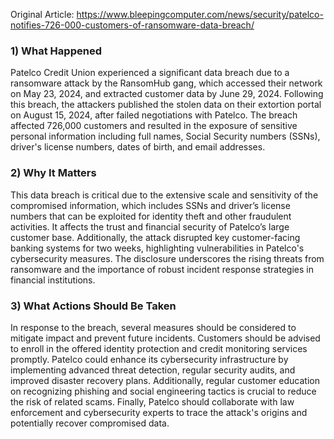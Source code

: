 Original Article: https://www.bleepingcomputer.com/news/security/patelco-notifies-726-000-customers-of-ransomware-data-breach/

### 1) What Happened

Patelco Credit Union experienced a significant data breach due to a ransomware attack by the RansomHub gang, which accessed their network on May 23, 2024, and extracted customer data by June 29, 2024. Following this breach, the attackers published the stolen data on their extortion portal on August 15, 2024, after failed negotiations with Patelco. The breach affected 726,000 customers and resulted in the exposure of sensitive personal information including full names, Social Security numbers (SSNs), driver's license numbers, dates of birth, and email addresses.

### 2) Why It Matters

This data breach is critical due to the extensive scale and sensitivity of the compromised information, which includes SSNs and driver’s license numbers that can be exploited for identity theft and other fraudulent activities. It affects the trust and financial security of Patelco’s large customer base. Additionally, the attack disrupted key customer-facing banking systems for two weeks, highlighting vulnerabilities in Patelco's cybersecurity measures. The disclosure underscores the rising threats from ransomware and the importance of robust incident response strategies in financial institutions.

### 3) What Actions Should Be Taken

In response to the breach, several measures should be considered to mitigate impact and prevent future incidents. Customers should be advised to enroll in the offered identity protection and credit monitoring services promptly. Patelco could enhance its cybersecurity infrastructure by implementing advanced threat detection, regular security audits, and improved disaster recovery plans. Additionally, regular customer education on recognizing phishing and social engineering tactics is crucial to reduce the risk of related scams. Finally, Patelco should collaborate with law enforcement and cybersecurity experts to trace the attack's origins and potentially recover compromised data.